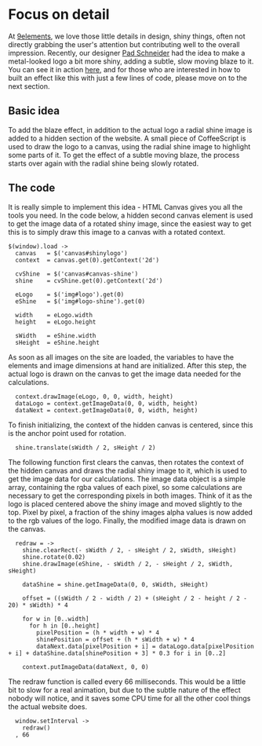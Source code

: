 # Focus on detail

At [9elements](http://9elements.com), we love those little details in design, shiny things, often not directly grabbing the user's attention but contributing well to the overall impression. Recently, our designer [Pad Schneider](http://twitter.com/padschneider) had the idea to make a metal-looked logo a bit more shiny, adding a subtle, slow moving blaze to it. You can see it in action [here](http://dhoelzgen.github.com/shiny-logo), and for those who are interested in how to built an effect like this with just a few lines of code, please move on to the next section.

## Basic idea

To add the blaze effect, in addition to the actual logo a radial shine image is added to a hidden section of the website. A small piece of CoffeeScript is used to draw the logo to a canvas, using the radial shine image to highlight some parts of it. To get the effect of a subtle moving blaze, the process starts over again with the radial shine being slowly rotated.

## The code

It is really simple to implement this idea - HTML Canvas gives you all the tools you need. In the code below, a hidden second canvas element is used to get the image data of a rotated shiny image, since the easiest way to get this is to simply draw this image to a canvas with a rotated context.

    $(window).load ->
      canvas   = $('canvas#shinylogo')
      context  = canvas.get(0).getContext('2d')
      
      cvShine  = $('canvas#canvas-shine')
      shine    = cvShine.get(0).getContext('2d')
      
      eLogo    = $('img#logo').get(0)
      eShine   = $('img#logo-shine').get(0)
      
      width    = eLogo.width
      height   = eLogo.height
      
      sWidth   = eShine.width
      sHeight  = eShine.height

As soon as all images on the site are loaded, the variables to have the elements and image dimensions at hand are initialized. After this step, the actual logo is drawn on the canvas to get the image data needed for the calculations.

      context.drawImage(eLogo, 0, 0, width, height)
      dataLogo = context.getImageData(0, 0, width, height)
      dataNext = context.getImageData(0, 0, width, height)

To finish initializing, the context of the hidden canvas is centered, since this is the anchor point used for rotation.

      shine.translate(sWidth / 2, sHeight / 2)

The following function first clears the canvas, then rotates the context of the hidden canvas and draws the radial shiny image to it, which is used to get the image data for our calculations. The image data object is a simple array, containing the rgba values of each pixel, so some calculations are necessary to get the corresponding pixels in both images. Think of it as the logo is placed centered above the shiny image and moved slightly to the top. Pixel by pixel, a fraction of the shiny images alpha values is now added to the rgb values of the logo. Finally, the modified image data is drawn on the canvas.

      redraw = ->
        shine.clearRect(- sWidth / 2, - sHeight / 2, sWidth, sHeight)
        shine.rotate(0.02)
        shine.drawImage(eShine, - sWidth / 2, - sHeight / 2, sWidth, sHeight)
        
        dataShine = shine.getImageData(0, 0, sWidth, sHeight)

        offset = ((sWidth / 2 - width / 2) + (sHeight / 2 - height / 2 - 20) * sWidth) * 4

        for w in [0..width]
          for h in [0..height]
            pixelPosition = (h * width + w) * 4
            shinePosition = offset + (h * sWidth + w) * 4
            dataNext.data[pixelPosition + i] = dataLogo.data[pixelPosition + i] + dataShine.data[shinePosition + 3] * 0.3 for i in [0..2]

        context.putImageData(dataNext, 0, 0)

The redraw function is called every 66 milliseconds. This would be a little bit to slow for a real animation, but due to the subtle nature of the effect nobody will notice, and it saves some CPU time for all the other cool things the actual website does.

      window.setInterval ->
        redraw()
      , 66